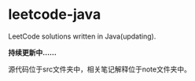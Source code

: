 # leetcode-java
LeetCode solutions written in Java(updating).

**持续更新中……**

源代码位于src文件夹中，相关笔记解释位于note文件夹中。